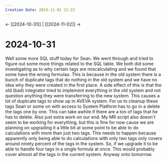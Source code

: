 ```yaml
---
Creation Date: 2024-11-01 13:22
---
```


<- [[2024-10-31]] | [[2024-11-02]]  ->

# 2024-10-31
Well some more SQL stuff today for Sean. We went through and tried to figure out
some more things related to the SQL table. We both did some investigating as to
why certain tags are miscalculating and we found that some have the wrong
formulas. This is because in the old system there is a bunch of duplicate tags
that do nothing in the old system and we have no idea why they were created in
the first place. A side effect of this is that the old (bad) integrator tried to
implement everything in the old system and not question anything they were
transferring to the new system. This causes a lot of duplicate tags to show up
in AVEVA system. For us to cleanup these tags Sean or some on with access to
System Platform has to go in a delete the tags one by one. This can take awhile
if there are a ton of tags that he has to delete. Also just extra work on our
end. My MR script also doesn't seem to be working for everything, but this is
fine for now cause we are planning on upgrading it a little bit at some point to
be able to do calculations with more than just two tags. This needs to happen
because apparently only being able to do calculations with only two tags only
covers around ninety percent of the tags in the system. So, if we upgrade it to
be able to handle four tags in a single formula at once. This would probably
cover almost all the tags in the current system. Anyway onto tomorrow.